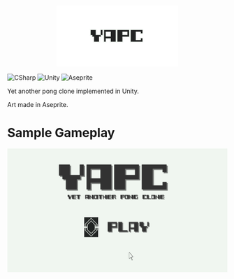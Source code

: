 <p align="center">
  <img src="https://github.com/Nizar1999/Yet-Another-Pong-Clone/blob/main/screenshots/Banner.png" width = 55%; height=55% />
</p>


![CSharp](https://img.shields.io/badge/-C%23-%23222323?style=for-the-badge&logo=csharp&logoColor=%23f0f6f0) 
![Unity](https://img.shields.io/badge/-Unity-%23222323?style=for-the-badge&logo=unity&logoColor=%23f0f6f0) 
![Aseprite](https://img.shields.io/badge/-Aseprite-%23222323?style=for-the-badge&logo=aseprite&logoColor=%23f0f6f0) 
 
 Yet another pong clone implemented in Unity.
 
 Art made in Aseprite.
 
 # Sample Gameplay
 ![screen-gif](./screenshots/Gameplay.gif)
